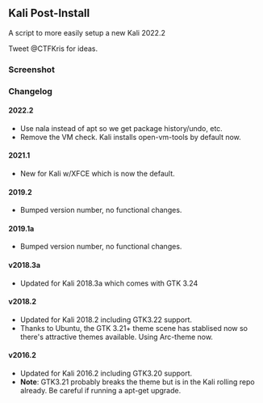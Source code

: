 Kali Post-Install
-----------------

A script to more easily setup a new Kali 2022.2

Tweet @CTFKris for ideas.

### Screenshot

### Changelog

#### 2022.2
- Use nala instead of apt so we get package history/undo, etc.
- Remove the VM check. Kali installs open-vm-tools by default now.

#### 2021.1
- New for Kali w/XFCE which is now the default.

#### 2019.2
 - Bumped version number, no functional changes.

#### 2019.1a
 - Bumped version number, no functional changes.

#### v2018.3a
 - Updated for Kali 2018.3a which comes with GTK 3.24

#### v2018.2

- Updated for Kali 2018.2 including GTK3.22 support.
- Thanks to Ubuntu, the GTK 3.21+ theme scene has stablised now so there's attractive themes available. Using Arc-theme now.

#### v2016.2

- Updated for Kali 2016.2 including GTK3.20 support.
- **Note**: GTK3.21 probably breaks the theme but is in the Kali rolling repo already. Be careful if running a apt-get upgrade.
